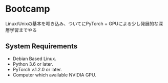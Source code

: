 # Bootcamp
Linux/Unixの基本を叩き込み、ついてにPyTorch + GPUによる少し発展的な深層学習までやる

## System Requirements
* Debian Based Linux.
* Python 3.6 or later.
* PyTorch v.1.2.0 or later.
* Computer which available NVIDIA GPU.
